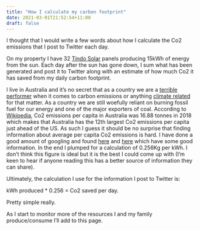 ```yaml
---
title: "How I calculate my carbon footprint"
date: 2021-03-01T21:52:54+11:00
draft: false
---
```


I thought that I would write a few words about how I calculate the Co2 emissions that I post to Twitter each day. 

On my property I have 32 [Tindo Solar](https://www.tindosolar.com.au) panels producing 15kWh of energy from the sun. Each day after the sun has gone down, I sum what has been generated and post it  to Twitter along with an estimate of how much Co2 it has saved from my daily carbon footprint. 

I live in Australia and it’s no secret that as a country we are a [terrible performer](https://en.wikipedia.org/wiki/Greenhouse_gas_emissions_by_Australia) when it comes to carbon emissions or anything [climate related](https://www.theguardian.com/australia-news/2021/feb/27/australia-accused-of-shamefully-holding-back-global-action-on-climate-change) for that matter. As a country we are still woefully reliant on burning fossil fuel for our energy and one of the major exporters of coal. According to [Wikipedia](https://en.wikipedia.org/wiki/Greenhouse_gas_emissions_by_Australia), Co2 emissions per capita in Australia was 16.88 tonnes in 2018 which makes that Australia has the 12th largest Co2 emissions per capita just ahead of the US. As such I guess it should be no surprise that finding information about average per capita Co2 emissions is hard. I have done a good amount of googling and found [here](https://www.industry.gov.au/data-and-publications/national-greenhouse-gas-inventory-quarterly-update-september-2020#download-the-full-report-and-data) and [here](https://ourworldindata.org/co2/country/australia?country=~AUS) which have some good information. In the end I plumped for a calculation of 0.256Kg per kWh. I don’t think this figure is ideal but it is the best I could come up with (I’m keen to hear if anyone reading this has a better source of information they can share). 

Ultimately, the calculation I use for the information I post to Twitter is:

kWh produced * 0.256 = Co2 saved per day. 

Pretty simple really. 

As I start to monitor more of the resources I and my family produce/consume I’ll add to this page. 
